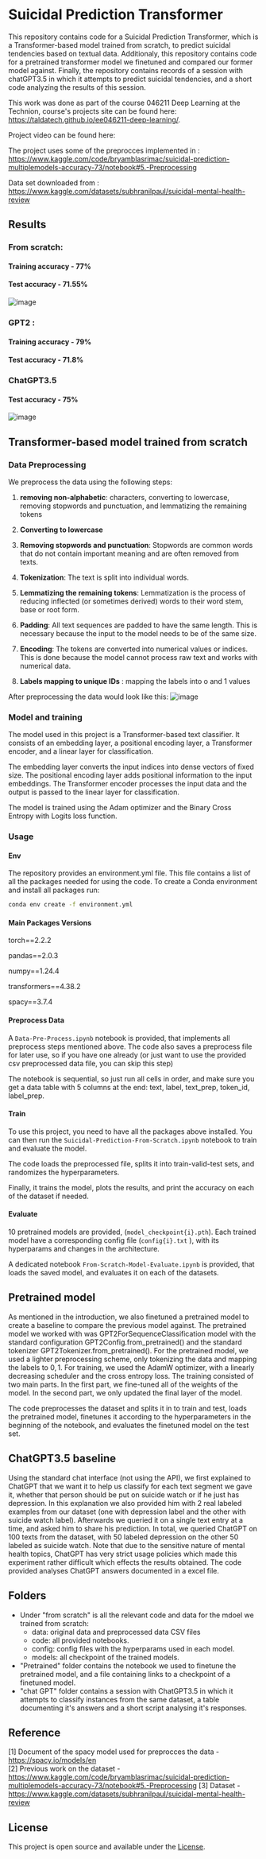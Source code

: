 # Suicidal Prediction Transformer

This repository contains code for a Suicidal Prediction Transformer, which is a Transformer-based model trained from scratch, to predict suicidal tendencies based on textual data. Additionaly, this repository contains code for a pretrained transformer model we finetuned and compared our former model against. Finally, the repository contains records of a session with chatGPT3.5 in which it attempts to predict suicidal tendencies, and a short code analyzing the results of this session.

This work was done as part of the course 046211 Deep Learning at the Technion, course's projects site can be found here: https://taldatech.github.io/ee046211-deep-learning/.

Project video can be found here: 

The project uses some of the preprocces implemented in :  https://www.kaggle.com/code/bryamblasrimac/suicidal-prediction-multiplemodels-accuracy-73/notebook#5.-Preprocessing 

Data set downloaded from : https://www.kaggle.com/datasets/subhranilpaul/suicidal-mental-health-review

## Results 
### From scratch: 
#### Training accuracy - 77% 
#### Test accuracy - 71.55%
![image](https://github.com/DanielOchana/Suicidal-Prediction-Transformer/assets/102607314/3e308c04-d4ea-4dce-b3ca-e51443278e27)

### GPT2 : 
#### Training accuracy - 79% 
#### Test accuracy - 71.8%

### ChatGPT3.5
#### Test accuracy - 75%
![image](https://github.com/DanielOchana/Suicidal-Prediction-Transformer/assets/102607314/3e308c04-d4ea-4dce-b3ca-e51443278e27)


## Transformer-based model trained from scratch
### Data Preprocessing

We preprocess the data using the following steps:
1. **removing non-alphabetic**: characters, converting to lowercase, removing stopwords and punctuation, and lemmatizing the remaining tokens

2. **Converting to lowercase**
3. **Removing stopwords and punctuation**: Stopwords are common words that do not contain important meaning and are often removed from texts.
4. **Tokenization**: The text is split into individual words.
5. **Lemmatizing the remaining tokens**: Lemmatization is the process of reducing inflected (or sometimes derived) words to their word stem, base or root form.

6. **Padding**: All text sequences are padded to have the same length. This is necessary because the input to the model needs to be of the same size.

7. **Encoding**: The tokens are converted into numerical values or indices. This is done because the model cannot process raw text and works with numerical data.
8. **Labels mapping to unique IDs** : mapping the labels into o and 1 values 

After preprocessing the data would look like this:
![image](https://github.com/DanielOchana/Suicidal-Prediction-Transformer/assets/102607314/f7bd433e-4186-40c1-866c-c8bbafa7cccf)


### Model and training

The model used in this project is a Transformer-based text classifier. It consists of an embedding layer, a positional encoding layer, a Transformer encoder, and a linear layer for classification.

The embedding layer converts the input indices into dense vectors of fixed size. The positional encoding layer adds positional information to the input embeddings. The Transformer encoder processes the input data and the output is passed to the linear layer for classification.

The model is trained using the Adam optimizer and the Binary Cross Entropy with Logits loss function.

### Usage 
#### Env
The repository provides an environment.yml file.
This file contains a list of all the packages needed for using the code. 
To create a Conda environment and install all packages run:

``` bash 
conda env create -f environment.yml
```
#### Main Packages Versions
torch==2.2.2 

pandas==2.0.3

numpy==1.24.4

transformers==4.38.2

spacy==3.7.4

#### Preprocess Data
A `Data-Pre-Process.ipynb` notebook is provided, that implements all preprocess steps mentioned above. 
The code also saves a preprocess file for later use, so if you have one already (or just want to use the provided csv preprocessed data file, you can skip this step)

The notebook is sequential, so just run all cells in order, and make sure you get a data table with 5 columns at the end: 
text, label, text_prep, token_id, label_prep.

#### Train
To use this project, you need to have all the packages above installed. You can then run the `Suicidal-Prediction-From-Scratch.ipynb` notebook to train and evaluate the model.

The code loads the preprocessed file, splits it into train-valid-test sets, and randomizes the hyperparameters. 

Finally, it trains the model, plots the results, and print the accuracy on each of the dataset if needed. 

#### Evaluate

10 pretrained models are provided, (`model_checkpoint{i}.pth`).
Each trained model have a corresponding config file (`config{i}.txt` ), with its hyperparams and changes in the architecture. 

A dedicated notebook `From-Scratch-Model-Evaluate.ipynb` is provided, that loads the saved model, and evaluates it on each of the datasets. 

## Pretrained model
As mentioned in the introduction, we also finetuned a pretrained model to create a baseline to compare the previous model against. The pretrained model we worked with was GPT2ForSequenceClassification model with the standard configuration GPT2Config.from_pretrained() and the standard tokenizer GPT2Tokenizer.from_pretrained(). For the pretrained model, we used a lighter preprocessing scheme, only tokenizing the data and mapping the labels to $0, 1$. For training, we used the AdamW optimizer, with a linearly decreasing scheduler and the cross entropy loss. The training consisted of two main parts. In the first part, we fine-tuned all of the weights of the model. In the second part, we only updated the final layer of the model. 

The code preprocesses the dataset and splits it in to train and test, loads the pretrained model, finetunes it  according to the hyperparameters in the beginning of the notebook, and evaluates the finetuned model on the test set.

## ChatGPT3.5 baseline
Using the standard chat interface (not using the API), we first explained to ChatGPT that we want it to help us classify for each text segment we gave it, whether that person should be put on suicide watch or if he just has depression. In this explanation we also provided him with 2 real labeled examples from our dataset (one with depression label and the other with suicide watch label). Afterwards we queried it on a single text entry at a time, and asked him to share his prediction. In total, we queried ChatGPT on $100$ texts from the dataset, with $50$ labeled depression on the other $50$ labeled as suicide watch. Note that due to the sensitive nature of mental health topics, ChatGPT has very strict usage policies which made this experiment rather difficult which effects the results obtained. The code provided analyses ChatGPT answers documented in a excel file.

## Folders
* Under "from scratch" is all the relevant code and data for the mdoel we trained from scratch:
  * data: original data and preprocessed data CSV files
  * code: all provided notebooks. 
  * config: config files with the hyperparams used in each model. 
  * models: all checkpoint of the trained models. 
* "Pretrained" folder contains the notebook we used to finetune the pretrained model, and a file containing links to a checkpoint of a finetuned model.
* "chat GPT" folder contains a session with ChatGPT3.5 in which it attempts to classify instances from the same dataset, a table documenting it's answers and a short script analysing it's responses. 

## Reference

[1] Document of the spacy model used for preprocces the data - https://spacy.io/models/en  
[2] Previous work on the dataset -  https://www.kaggle.com/code/bryamblasrimac/suicidal-prediction-multiplemodels-accuracy-73/notebook#5.-Preprocessing
[3] Dataset - https://www.kaggle.com/datasets/subhranilpaul/suicidal-mental-health-review


## License

This project is open source and available under the [License](LICENSE).


